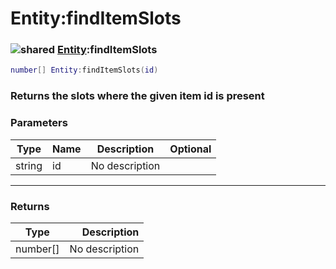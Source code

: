 # Entity:findItemSlots

### ![shared](../../home/entity/.gitbook/assets/shared.png) [Entity](../../home/entity/home/Entity/):findItemSlots

```lua
number[] Entity:findItemSlots(id)
```

### Returns the slots where the given item id is present

### Parameters

| Type   | Name | Description    | Optional |
| ------ | ---- | -------------- | -------: |
| string | id   | No description |          |

***

### Returns

| Type      |    Description |
| --------- | -------------: |
| number\[] | No description |
